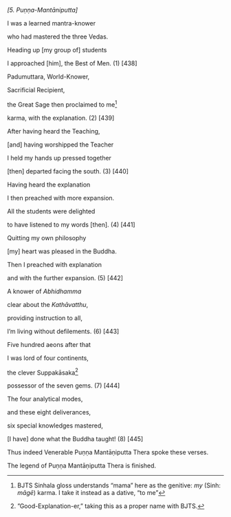 *\[5. Puṇṇa-Mantāniputta\]*

I was a learned mantra-knower

who had mastered the three Vedas.

Heading up \[my group of\] students

I approached \[him\], the Best of Men. (1) \[438\]

Padumuttara, World-Knower,

Sacrificial Recipient,

the Great Sage then proclaimed to me[^1]

karma, with the explanation. (2) \[439\]

After having heard the Teaching,

\[and\] having worshipped the Teacher

I held my hands up pressed together

\[then\] departed facing the south. (3) \[440\]

Having heard the explanation

I then preached with more expansion.

All the students were delighted

to have listened to my words \[then\]. (4) \[441\]

Quitting my own philosophy

\[my\] heart was pleased in the Buddha.

Then I preached with explanation

and with the further expansion. (5) \[442\]

A knower of *Abhidhamma*

clear about the *Kathāvatthu*,

providing instruction to all,

I’m living without defilements. (6) \[443\]

Five hundred aeons after that

I was lord of four continents,

the clever Suppakāsaka[^2]

possessor of the seven gems. (7) \[444\]

The four analytical modes,

and these eight deliverances,

six special knowledges mastered,

\[I have\] done what the Buddha taught! (8) \[445\]

Thus indeed Venerable Puṇṇa Mantāṇiputta Thera spoke these verses.

The legend of Puṇṇa Mantāṇiputta Thera is finished.

[^1]: BJTS Sinhala gloss understands “mama” here as the genitive: *my*
    (Sinh: *māgē*) karma. I take it instead as a dative, “to me”

[^2]: ”Good-Explanation-er,” taking this as a proper name with BJTS.
